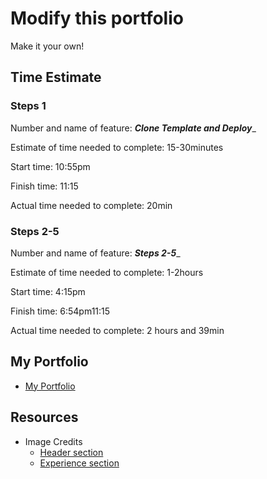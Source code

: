 # Modify this portfolio

Make it your own!

## Time Estimate

### Steps 1

Number and name of feature: ___Clone Template and Deploy____

Estimate of time needed to complete: 15-30minutes

Start time: 10:55pm

Finish time: 11:15

Actual time needed to complete: 20min

### Steps 2-5

Number and name of feature: ___Steps 2-5____

Estimate of time needed to complete: 1-2hours

Start time: 4:15pm

Finish time: 6:54pm11:15

Actual time needed to complete: 2 hours and 39min

## My Portfolio

- [My Portfolio](https://nerissa-leynes-portfolio.netlify.app/)

## Resources

- Image Credits
  - [Header section](https://unsplash.com/photos/FDHsMkQ5hzA)
  - [Experience section](https://unsplash.com/photos/vs6a4EHj_Ro)

